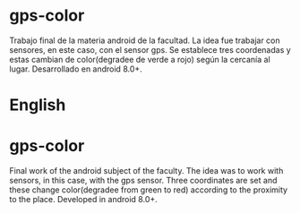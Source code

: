 # gps-color

Trabajo final de la materia android de la facultad. La idea fue trabajar con sensores, en este caso, con el sensor gps. Se establece tres coordenadas y estas cambian de color(degradee de verde a rojo) según la cercanía al lugar. Desarrollado en android 8.0+.

# English
# gps-color

Final work of the android subject of the faculty. The idea was to work with sensors, in this case, with the gps sensor. Three coordinates are set and these change color(degradee from green to red) according to the proximity to the place. Developed in android 8.0+.
